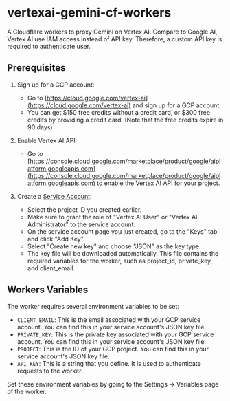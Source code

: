 # vertexai-gemini-cf-workers

A Cloudflare workers to proxy Gemini on Vertex AI. Compare to Google AI, Vertex AI use IAM access instead of API key. Therefore, a custom API key is required to authenticate user.

## Prerequisites
1. Sign up for a GCP account:
   - Go to [https://cloud.google.com/vertex-ai](https://cloud.google.com/vertex-ai) and sign up for a GCP account.
   - You can get $150 free credits without a credit card, or $300 free credits by providing a credit card. (Note that the free credits expire in 90 days)

2. Enable Vertex AI API:
   - Go to [https://console.cloud.google.com/marketplace/product/google/aiplatform.googleapis.com](https://console.cloud.google.com/marketplace/product/google/aiplatform.googleapis.com) to enable the Vertex AI API for your project.
   
3. Create a [Service Account](https://console.cloud.google.com/projectselector/iam-admin/serviceaccounts/create?walkthrough_id=iam--create-service-account#step_index=1):
   - Select the project ID you created earlier.
   - Make sure to grant the role of "Vertex AI User" or "Vertex AI Administrator" to the service account.
   - On the service account page you just created, go to the "Keys" tab and click "Add Key".
   - Select "Create new key" and choose "JSON" as the key type.
   - The key file will be downloaded automatically. This file contains the required variables for the worker, such as project_id, private_key, and client_email.
   
## Workers Variables

The worker requires several environment variables to be set:

- `CLIENT_EMAIL`: This is the email associated with your GCP service account. You can find this in your service account's JSON key file.
- `PRIVATE_KEY`: This is the private key associated with your GCP service account. You can find this in your service account's JSON key file.
- `PROJECT`: This is the ID of your GCP project. You can find this in your service account's JSON key file.
- `API_KEY`: This is a string that you define. It is used to authenticate requests to the worker.

Set these environment variables by going to the Settings -> Variables page of the worker.